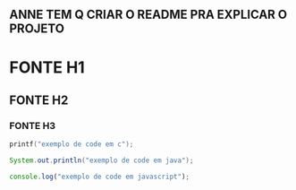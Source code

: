 ## ANNE TEM Q CRIAR O README PRA EXPLICAR O PROJETO


# FONTE H1
## FONTE H2
### FONTE H3 

````c
printf("exemplo de code em c");
````

````java
System.out.println("exemplo de code em java");
````

````js
console.log("exemplo de code em javascript");
````